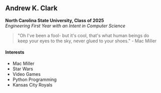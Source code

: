 ## Andrew K. Clark

**North Carolina State University, Class of 2025**\
*Engineering First Year with an Intent in Computer Science*

> "Oh I've been a fool- but it's cool, that's what human beings do\
> keep your eyes to the sky, never glued to your shoes." - Mac Miller

#### Interests
* Mac Miller
* Star Wars
* Video Games
* Python Programming
* Kansas City Royals
